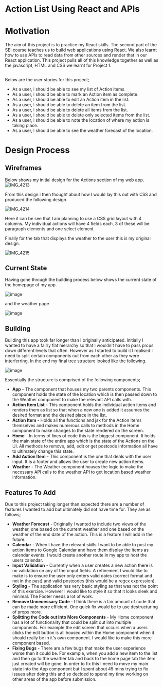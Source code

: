 # Action List Using React and APIs

# Motivation

The aim of this project is to practice my React skills. The second part of the SEI course teaches us to build web applications using React. We also learnt how to use APIs to read data from other sources and render that in our React application. This project pulls all of this knowledge together as well as the javascript, HTML and CSS we learnt for Project 1.

##

Below are the user stories for this project;

* As a user, I should be able to see my list of Action items.
* As a user, I should be able to mark an Action item as complete.
* As a user, I should be able to edit an Action item in the list.
* As a user, I should be able to delete an item from the list.
* As a user, I should be able to delete all items from the list.
* As a user, I should be able to delete only selected items from the list.
* As a user, I should be able to note the location of where my action is taking place.
* As a user, I should be able to see the weather forecast of the location.

# Design Process

## Wireframes

Below shows my initial design for the Actions section of my web app.
![IMG_4213](https://user-images.githubusercontent.com/126505751/233420163-f174b7d8-1c1e-4a61-a5c4-8c81baeb77f5.jpg)



From this design I then thought about how I would lay this out with CSS and produced the following design.

![IMG_4214](https://user-images.githubusercontent.com/126505751/233420194-9ea20046-287f-4c44-82a1-f7179f7a0404.png)

Here it can be see that I am planning to use a CSS grid layout with 4 columns. My individual actions will have 4 fields each, 3 of these will be paragraph elements and one select element.

Finally for the tab that displays the weather to the user this is my original design.

![IMG_4215](https://user-images.githubusercontent.com/126505751/233420235-dafc39b0-d3b6-4175-82e3-c0c8d8c779ee.jpg)

## Current State

Having gone through the building process below shows the current state of the homepage of my app.

![image](https://user-images.githubusercontent.com/126505751/233421319-723b7858-f5ae-4962-9360-122fd879ea6a.png)

and the weather page 

![image](https://user-images.githubusercontent.com/126505751/233421523-ad06f5cc-59cf-47db-aa00-66643e3cfccc.png)

## Building

Building this app took far longer than I originally anticipated. Initially I wanted to have a fairly flat hierarchy so that I wouldn't have to pass props down different levels that often. However as I started to build it I realised I need to split certain components out from each other as they were interferring. In the end my final tree structure looked like the following.

![image](https://user-images.githubusercontent.com/126505751/233422435-9c02f905-9de2-4919-89ef-5dcc7608ff42.png)

Essentially the structure is comprised of the following components;

* **App** - The component that houses my two parents components. This component holds the state of the location which is then passed down to the Weather component to make the relevant API calls with.
* **Action Item List** - This component holds the individual action items and renders them as list so that when a new one is added it assumes the desired format and the desired place in the list.
* **Action Item** - Holds all the functions and jsx for the Action Items themselves and makes numerous calls to methods in the Home component to make changes to the state rendered on the screen.
* **Home** - In terms of lines of code this is the biggest component. It holds the main state of the entire app which is the state of the Actions on the UI. All methods to remove, add, edit or get postcode information all have to ultimately change this state.
* **Add Action Item** - This component is the one that deals with the user input. It is a footer and allows the user to create new action items. 
* **Weather** - The Weather component houses the logic to make the necessary API calls to the weather API to get location based weather information. 

## Features To Add

Due to this project taking longer than expected there are a number of features I wanted to add but ultimately did not have time for. They are as follows;

* **Weather Forecast** - Originally I wanted to include two views of the weather, one based on the current weather and one based on the weather of the end date of the action. This is a feature I will add in the future.
* **Calendar** - When I have the relevant skills I want to be able to post my action items to Google Calendar and have them display the items as calendar events. I would create another route in my app to host the users calendar.
* **Input Validation** - Currently when a user creates a new action there is no validation on any of the onput fields. A refinement I would like to make is to ensure the user only enters valid dates (correct format and not in the past) and valid postcodes (this would be a regex expression).
* **Styling** - The application has very basic styling as that was not the point of this exercise. However I would like to style it so that it looks sleek and minimal. The Footer needs a lot of work.
* **Remove Unnecessary Code** - I think there is a fair amount of code that can be made more efficient. One quick fix would be to use destructuring of props more. 
* **Splitting the Code out into More Components** - My Home component has a lot of functionality that could be split out into multiple components. For example the edit screen that occurs when a users clicks the edit button is all housed within the Home component when it should really be in it's own component. I would like to make this more component based.
* **Fixing Bugs** - There are a few bugs that make the user experience worse than it could be. For example, when you add a new item to the list and then go to the weather tab and back to the home page tab the item just created will be gone. In order to fix this I need to move my main state into the App component but I spent about 45 mins trying to fix issues after doing this and so decided to spend my time working on other areas of the app before submission.




